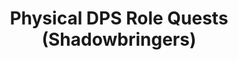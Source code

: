 ---
layout: quest-table
expansion: Role Quests
title: Physical DPS Role Quests (Shadowbringers)
permalink: /quests/role/shadowbringers/physical-dps
links:
  next: /quests/role/endwalker/melee-dps
quests:
  - name: No Greater Sport
    level: 70
    rowId: 68809
    questId: LucKba301_03273
    genre: Physical DPS Role Quests (Shadowbringers)
    icon: '71140'
    issuer:
      location: The Crystarium
      coords: (10.8, 15.9)
      name: Lue-Reeq
    steps:
      - location: Lakeland
        coords: (25.5, 29.2)
        name: Rendezvous with Lue-Reeq in Lakeland.
      - location: Lakeland
        coords: (25.4, 28.9)
        name: Use the bait to lure out a wild beast.
      - location: Lakeland
        coords: (25.5, 29.3)
        name: Wait for and slay the wild beast.
      - location: Lakeland
        coords: (25.5, 29.2)
        name: Speak with Lue-Reeq.
      - location: The Crystarium
        coords: (10.8, 15.9)
        name: Speak with Lue-Reeq in the Crystarium.
    requires:
      - name: Warrior of Darkness
        level: 71
        rowId: 68837
        questId: LucKma402_03301
        genre: Shadowbringers
        icon: '71000'
    partQuestNo: 1
  - name: Vengeance in Defeat
    level: 72
    rowId: 68810
    questId: LucKba311_03274
    genre: Physical DPS Role Quests (Shadowbringers)
    icon: '71140'
    issuer:
      location: The Crystarium
      coords: (10.8, 15.9)
      name: Lue-Reeq
    steps:
      - location: Amh Araeng
        coords: (30.8, 15.7)
        name: Rendezvous with Lue-Reeq in Amh Araeng.
      - location: Amh Araeng
        coords: (33.6, 17.7)
        name: Search for the spiderlike sin eater.
      - location: Amh Araeng
        coords: (32.4, 22.2)
        name: Search for the spiderlike sin eater.
      - location: Amh Araeng
        coords: (30.8, 15.7)
        name: Rendezvous with Lue-Reeq at Samiel's Backbone.
      - location: The Crystarium
        coords: (10.8, 15.9)
        name: Speak with Lue-Reeq in the Crystarium.
    partQuestNo: 2
  - name: Freedom from Privilege
    level: 74
    rowId: 68811
    questId: LucKba321_03275
    genre: Physical DPS Role Quests (Shadowbringers)
    icon: '71140'
    issuer:
      location: The Crystarium
      coords: (10.8, 15.9)
      name: Lue-Reeq
    steps:
      - location: Kholusia
        coords: (16.4, 28.0)
        name: Rendezvous with Lue-Reeq in Kholusia.
      - location: Kholusia
        coords: (10.7, 28.8)
        name: Search for the bearlike sin eater.
      - location: Kholusia
        coords: (10.6, 26.6)
        name: Search for the bearlike sin eater.
      - location: Kholusia
        coords: (17.7, 26.4)
        name: Speak with Lue-Reeq.
      - location: Eulmore
        coords: (12.6, 10.1)
        name: Accompany Lue-Reeq to Eulmore.
      - location: The Crystarium
        coords: (10.8, 15.9)
        name: Speak with Lue-Reeq in the Crystarium.
    partQuestNo: 3
  - name: The Hunter's Legacy
    level: 76
    rowId: 68812
    questId: LucKba331_03276
    genre: Physical DPS Role Quests (Shadowbringers)
    icon: '71140'
    issuer:
      location: The Crystarium
      coords: (10.8, 15.9)
      name: Lue-Reeq
    steps:
      - location: Kholusia
        coords: (23.3, 33.7)
        name: Rendezvous with Lue-Reeq in Kholusia.
      - location: The Rak'tika Greatwood
        coords: (17.6, 33.3)
        name: Accompany Lue-Reeq to Rak'tika.
      - location: The Rak'tika Greatwood
        coords: (17.6, 33.3)
        name: Accompany Lue-Reeq to Rak'tika.
      - location: Kholusia
        coords: (23.3, 33.7)
        name: Speak with Lue-Reeq in Kholusia.
    soloDuty:
      levelSync: 76
      id: '5034'
    partQuestNo: 4
  - name: Fellowship Restored
    level: 78
    rowId: 68813
    questId: LucKba341_03277
    genre: Physical DPS Role Quests (Shadowbringers)
    icon: '71140'
    issuer:
      location: Kholusia
      coords: (23.3, 33.7)
      name: Olvara
    steps:
      - location: The Crystarium
        coords: (10.5, 15.3)
        name: Search for Lue-Reeq in the Crystarium.
      - location: The Crystarium
        coords: (10.4, 15.6)
        name: Question the people at the Wandering Stairs.
      - location: The Rak'tika Greatwood
        coords: (16.5, 35.0)
        name: Search for Lue-Reeq in Rak'tika.
      - location: Kholusia
        coords: (23.3, 33.7)
        name: Speak with Olvara in Kholusia.
    partQuestNo: 5
  - name: Courage Born of Fear
    level: 80
    rowId: 68814
    questId: LucKba351_03278
    genre: Physical DPS Role Quests (Shadowbringers)
    icon: '71140'
    issuer:
      location: Kholusia
      coords: (23.3, 33.7)
      name: Lue-Reeq
    steps:
      - location: The Crystarium
        coords: (11.6, 7.4)
        name: Speak with Loythe in the Crystarium.
      - location: The Crystarium
        coords: (10.9, 15.9)
        name: Wait for Lue-Reeq to return.
      - location: The Rak'tika Greatwood
        coords: (16.5, 35.0)
        name: Accompany Lue-Reeq to Rak'tika.
      - location: The Rak'tika Greatwood
        coords: (16.5, 35.0)
        name: Speak with Lue-Reeq in Rak'tika.
      - location: Kholusia
        coords: (23.3, 33.7)
        name: Accompany Lue-Reeq to Kholusia.
      - location: The Crystarium
        coords: (10.8, 15.9)
        name: Speak with Lue-Reeq in the Crystarium.
    soloDuty:
      levelSync: 80
      timeLimit: 30
      id: '196'
    unlocks:
      - id: 2303
        name: Speaker for the Brave
        type: achievement
    partQuestNo: 6



---